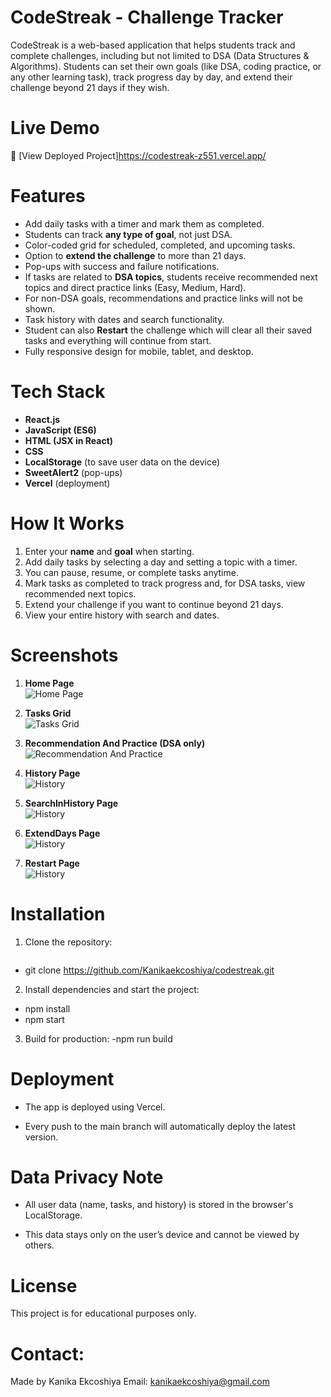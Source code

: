 # CodeStreak - Challenge Tracker  

CodeStreak is a web-based application that helps students track and complete challenges, including but not limited to DSA (Data Structures & Algorithms). Students can set their own goals (like DSA, coding practice, or any other learning task), track progress day by day, and extend their challenge beyond 21 days if they wish.  

# Live Demo  
🔗 [View Deployed Project]https://codestreak-z551.vercel.app/

# Features  
- Add daily tasks with a timer and mark them as completed.  
- Students can track **any type of goal**, not just DSA.  
- Color-coded grid for scheduled, completed, and upcoming tasks.  
- Option to **extend the challenge** to more than 21 days.  
- Pop-ups with success and failure notifications.  
- If tasks are related to **DSA topics**, students receive recommended next topics and direct practice links (Easy, Medium, Hard).  
- For non-DSA goals, recommendations and practice links will not be shown.  
- Task history with dates and search functionality. 
- Student can also **Restart** the challenge which will clear all their saved tasks and everything will continue from start. 
- Fully responsive design for mobile, tablet, and desktop.  

# Tech Stack  
- **React.js**  
- **JavaScript (ES6)**  
- **HTML (JSX in React)**  
- **CSS**  
- **LocalStorage** (to save user data on the device)  
- **SweetAlert2** (pop-ups)  
- **Vercel** (deployment)  

# How It Works  
1. Enter your **name** and **goal** when starting.  
2. Add daily tasks by selecting a day and setting a topic with a timer.  
3. You can pause, resume, or complete tasks anytime.  
4. Mark tasks as completed to track progress and, for DSA tasks, view recommended next topics.  
5. Extend your challenge if you want to continue beyond 21 days.  
6. View your entire history with search and dates.  

# Screenshots  

1. **Home Page**  
   ![Home Page](screenshots/Home.png)  

2. **Tasks Grid**  
   ![Tasks Grid](screenshots/TaskGrid.png)  

3. **Recommendation And Practice (DSA only)**  
   ![Recommendation And Practice](screenshots/RecommendationAndPractice.png)  

4. **History Page**  
   ![History](screenshots/history.png) 

5. **SearchInHistory Page**  
   ![History](screenshots/SearchInHistory.png)  
   
6. **ExtendDays Page**  
   ![History](screenshots/ExtendDays.png) 

7. **Restart Page**  
   ![History](screenshots/Restart.png)

# Installation  
1. Clone the repository:  
   ```bash
-  git clone https://github.com/Kanikaekcoshiya/codestreak.git
 
 2. Install dependencies and start the project:
- npm install  
- npm start  

3. Build for production:
-npm run build  

# Deployment
- The app is deployed using Vercel.

- Every push to the main branch will automatically deploy the latest version.

# Data Privacy Note
- All user data (name, tasks, and history) is stored in the browser's LocalStorage.

- This data stays only on the user’s device and cannot be viewed by others.

# License
This project is for educational purposes only.

# Contact:
Made by Kanika Ekcoshiya 
Email: kanikaekcoshiya@gmail.com


